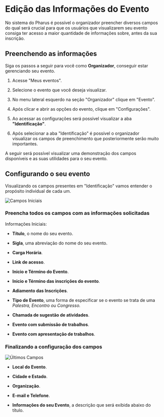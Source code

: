 # Edição das Informações do Evento

No sistema do Pharus é possível o organizador preencher diversos campos do qual será crucial para que os usuários que visualizarem seu evento consiga ter acesso a maior quantidade de informações sobre, antes da sua inscrição.

## Preenchendo as informações

 Siga os passos a seguir para você como **Organizador**, conseguir estar gerenciando seu evento.

1. Acesse "Meus eventos".

2. Selecione o evento que você deseja visualizar.

3. No menu lateral esquerdo na seção "Organizador" clique em "Evento".

4. Após clicar e abrir as opções do evento, clique em "Configurações".

5. Ao acessar as configurações será possível visualizar a aba **"Identificação"**.

6. Após selecionar a aba "Identificação" é possível o organizador visualizar os campos de preenchimento que posteriormente serão muito importantes.

A seguir será possível visualizar uma demonstração dos campos disponíveis e as suas utilidades para o seu evento.

## Configurando o seu evento

Visualizando os campos presentes em "Identificação" vamos entender o propósito individual de cada um.

![Campos Iniciais](./images/identificacaoDosCampos01)

### Preencha todos os campos com as informações solicitadas
Informações Iniciais:

* **Título**, o nome do seu evento.

* **Sigla**, uma abreviação do nome do seu evento. 

* **Carga Horária**.

* **Link de acesso**.

* **Inicio e Término do Evento**.

* **Inicio e Término das inscrições do evento**.

* **Adiamento das Inscrições**.

* **Tipo de Evento**, uma forma de especificar se o evento se trata de uma *Palestra, Encontro ou Congresso.*

* **Chamada de sugestão de atividades**.

* **Evento com submissão de trabalhos**.

* **Evento com apresentação de trabalhos**.

### Finalizando a configuração dos campos

![Últimos Campos](./images/identificacaoDosCampos02)

* **Local do Evento**.

* **Cidade e Estado**.

* **Organização**.

* **E-mail e Telefone**.

* **Informações do seu Evento**, a descrição que será exibida abaixo do título.